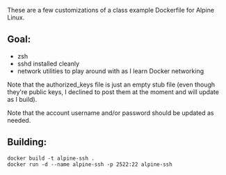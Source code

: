 These are a few customizations of a class example Dockerfile for Alpine Linux.

## Goal:
* zsh  
* sshd installed cleanly  
* network utilities to play around with as I learn Docker networking  

Note that the authorized_keys file is just an empty stub file (even though they're public keys, I declined to post them at the moment and will update as I build).

Note that the account username and/or password should be updated as needed.

## Building:
`docker build -t alpine-ssh .`  
`docker run -d --name alpine-ssh -p 2522:22 alpine-ssh`  
